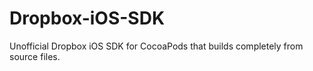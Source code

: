 # Dropbox-iOS-SDK
Unofficial Dropbox iOS SDK for CocoaPods that builds completely from source files.
